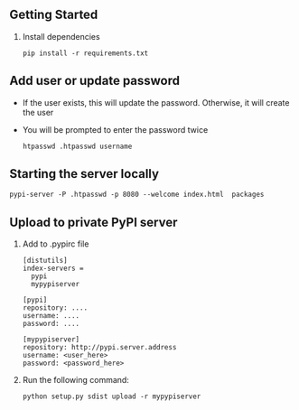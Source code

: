 Getting Started
---
1. Install dependencies

    ```
    pip install -r requirements.txt
    ```
    
Add user or update password
---
* If the user exists, this will update the password.  Otherwise, it will create the user

* You will be prompted to enter the password twice

    ```
    htpasswd .htpasswd username
    ```
    
Starting the server locally
---
    pypi-server -P .htpasswd -p 8080 --welcome index.html  packages
    

Upload to private PyPI server
---
1. Add to .pypirc file
    ```
    [distutils]
    index-servers =
      pypi
      mypypiserver
    
    [pypi]
    repository: ....
    username: ....
    password: ....
    
    [mypypiserver]
    repository: http://pypi.server.address
    username: <user_here>
    password: <password_here>
    ```
    
2. Run the following command:
    ```
    python setup.py sdist upload -r mypypiserver
    ```

